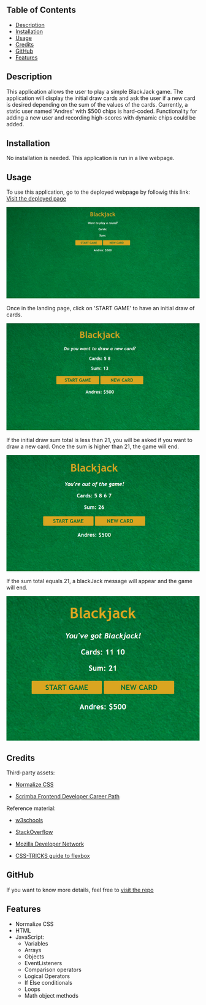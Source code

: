 ## <BlackJack>

## Table of Contents

  - [Description](#description)
  - [Installation](#installation)
  - [Usage](#usage)
  - [Credits](#credits)
  - [GitHub](#github)
  - [Features](#features)
  
## Description

This application allows the user to play a simple BlackJack game. The application will display the initial draw cards and ask the user if a new card is desired depending on the sum of the values of the cards. Currently, a static user named 'Andres' with $500 chips is hard-coded. Functionality for adding a new user and recording high-scores with dynamic chips could be added.


## Installation

No installation is needed. This application is run in a live webpage.

## Usage

To use this application, go to the deployed webpage by followig this link: [Visit the deployed page](https://aj-pena.github.io/BlackJack/)

![Image of the Landing Page](./images/homepage.PNG "Landing Page")

Once in the landing page, click on 'START GAME' to have an initial draw of cards.

![Image of initial draw of cards](./images/startGame.PNG "Start Game")

If the initial draw sum total is less than 21, you will be asked if you want to draw a new card. Once the sum is higher than 21, the game will end.

![Image of the end of game](./images/outOfTheGame.PNG "You are out of the game")


If the sum total equals 21, a blackJack message will appear and the game will end.

![Image of a winning game message](./images/blackJack.PNG "You've got BlackJack")


## Credits

Third-party assets:
- [Normalize CSS](https://cdnjs.com/libraries/normalize)
 
- [Scrimba Frontend Developer Career Path](https://scrimba.com/learn/frontend)


Reference material:
- [w3schools](https://www.w3schools.com/)
- [StackOverflow](https://stackoverflow.com/)
- [Mozilla Developer Network](https://developer.mozilla.org/en-US/)

- [CSS-TRICKS guide to flexbox](https://css-tricks.com/snippets/css/a-guide-to-flexbox/)


## GitHub

If you want to know more details, feel free to [visit the repo](https://github.com/aj-pena/BlackJack.git)


## Features

- Normalize CSS
- HTML
- JavaScript:
  - Variables
  - Arrays
  - Objects
  - EventListeners
  - Comparison operators
  - Logical Operators
  - If Else conditionals
  - Loops
  - Math object methods
  

